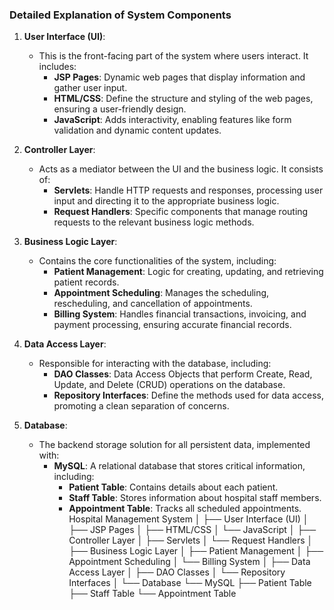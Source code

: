 
### Detailed Explanation of System Components

1. **User Interface (UI)**: 
   - This is the front-facing part of the system where users interact. It includes:
     - **JSP Pages**: Dynamic web pages that display information and gather user input.
     - **HTML/CSS**: Define the structure and styling of the web pages, ensuring a user-friendly design.
     - **JavaScript**: Adds interactivity, enabling features like form validation and dynamic content updates.

2. **Controller Layer**: 
   - Acts as a mediator between the UI and the business logic. It consists of:
     - **Servlets**: Handle HTTP requests and responses, processing user input and directing it to the appropriate business logic.
     - **Request Handlers**: Specific components that manage routing requests to the relevant business logic methods.

3. **Business Logic Layer**: 
   - Contains the core functionalities of the system, including:
     - **Patient Management**: Logic for creating, updating, and retrieving patient records.
     - **Appointment Scheduling**: Manages the scheduling, rescheduling, and cancellation of appointments.
     - **Billing System**: Handles financial transactions, invoicing, and payment processing, ensuring accurate financial records.

4. **Data Access Layer**: 
   - Responsible for interacting with the database, including:
     - **DAO Classes**: Data Access Objects that perform Create, Read, Update, and Delete (CRUD) operations on the database.
     - **Repository Interfaces**: Define the methods used for data access, promoting a clean separation of concerns.

5. **Database**: 
   - The backend storage solution for all persistent data, implemented with:
     - **MySQL**: A relational database that stores critical information, including:
       - **Patient Table**: Contains details about each patient.
       - **Staff Table**: Stores information about hospital staff members.
       - **Appointment Table**: Tracks all scheduled appointments.
         Hospital Management System
│
├── User Interface (UI)
│   ├── JSP Pages
│   ├── HTML/CSS
│   └── JavaScript
│
├── Controller Layer
│   ├── Servlets
│   └── Request Handlers
│
├── Business Logic Layer
│   ├── Patient Management
│   ├── Appointment Scheduling
│   └── Billing System
│
├── Data Access Layer
│   ├── DAO Classes
│   └── Repository Interfaces
│
└── Database
    └── MySQL
        ├── Patient Table
        ├── Staff Table
        └── Appointment Table

      
       
